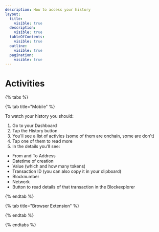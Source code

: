 ```yaml
---
description: How to access your history
layout:
  title:
    visible: true
  description:
    visible: true
  tableOfContents:
    visible: true
  outline:
    visible: true
  pagination:
    visible: true
---
```


# Activities

{% tabs %}

{% tab title="Mobile" %} 

To watch your history you should:

1. Go to your Dashboard
2. Tap the History button
3. You'll see a list of activies (some of them are onchain, some are don't)
4. Tap one of them to read more
5. In the details you'll see:
  - From and To Address
  - Datetime of creation
  - Value (which and how many tokens)
  - Transaction ID (you can also copy it in your clipboard)
  - Blocknumber
  - Network
  - Button to read details of that transaction in the Blockexplorer

{% endtab %}

{% tab title="Browser Extension" %}



{% endtab %}

{% endtabs %}
